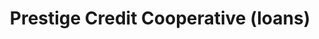 ---
title: "Prestige Credit Cooperative (loans)"
url: /puerto-princesa/prestige-credit-cooperative-loans/
shop: pawnbroker
---